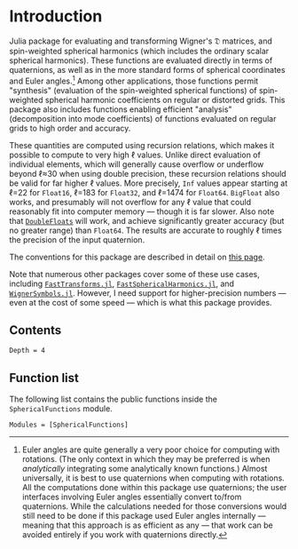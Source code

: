 # Introduction

Julia package for evaluating and transforming Wigner's 𝔇 matrices, and spin-weighted spherical
harmonics (which includes the ordinary scalar spherical harmonics).  These functions are evaluated
directly in terms of quaternions, as well as in the more standard forms of spherical coordinates and
Euler angles.[^1] Among other applications, those functions permit "synthesis" (evaluation of the
spin-weighted spherical functions) of spin-weighted spherical harmonic coefficients on regular or
distorted grids.  This package also includes functions enabling efficient "analysis" (decomposition
into mode coefficients) of functions evaluated on regular grids to high order and accuracy.

These quantities are computed using recursion relations, which makes it possible to compute to very
high ℓ values.  Unlike direct evaluation of individual elements, which will generally cause overflow
or underflow beyond ℓ≈30 when using double precision, these recursion relations should be valid for
far higher ℓ values.  More precisely, `Inf` values appear starting at ℓ=22 for `Float16`, ℓ=183 for
`Float32`, and ℓ=1474 for `Float64`.  `BigFloat` also works, and presumably will not overflow for
any ℓ value that could reasonably fit into computer memory — though it is far slower.  Also note
that [`DoubleFloats`](https://github.com/JuliaMath/DoubleFloats.jl) will work, and achieve
significantly greater accuracy (but no greater range) than `Float64`.  The results are accurate to
roughly ℓ times the precision of the input quaternion.

The conventions for this package are described in detail on [this
page](https://moble.github.io/spherical/).

Note that numerous other packages cover some of these use cases, including
[`FastTransforms.jl`](https://JuliaApproximation.github.io/FastTransforms.jl/),
[`FastSphericalHarmonics.jl`](https://eschnett.github.io/FastSphericalHarmonics.jl/dev/), and
[`WignerSymbols.jl`](https://github.com/Jutho/WignerSymbols.jl).  However, I need support for
higher-precision numbers — even at the cost of some speed — which is what this package provides.


## Contents

```@contents
Depth = 4
```

## Function list

The following list contains the public functions inside the `SphericalFunctions` module.

```@index
Modules = [SphericalFunctions]
```


[^1]:
    Euler angles are quite generally a very poor choice for computing with rotations.  (The only
    context in which they may be preferred is when *analytically* integrating some analytically
    known functions.)  Almost universally, it is best to use quaternions when computing with
    rotations.  All the computations done within this package use quaternions; the user interfaces
    involving Euler angles essentially convert to/from quaternions.  While the calculations needed
    for those conversions would still need to be done if this package used Euler angles internally —
    meaning that this approach is as efficient as any — that work can be avoided entirely if you
    work with quaternions directly.
